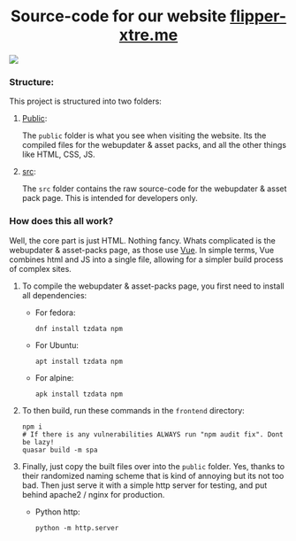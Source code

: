 <h1 align="center">Source-code for our website <a href="https://flipper-xtre.me">flipper-xtre.me</a></h1>

<img src="https://user-images.githubusercontent.com/55334727/236639627-1c2d00f7-7169-449d-84bd-9d0bb8fd9c6c.png">

### Structure:

This project is structured into two folders:

1. [Public](https://github.com/Flipper-XFW/Xtreme-Website/tree/main/public):

    The `public` folder is what you see when visiting the website. Its the compiled files for the webupdater & asset packs, and all the other things like HTML, CSS, JS.


2. [src](https://github.com/Flipper-XFW/Xtreme-Website/tree/main/src):

    The `src` folder contains the raw source-code for the webupdater & asset pack page. This is intended for developers only.
   
### How does this all work?

Well, the core part is just HTML. Nothing fancy. Whats complicated is the webupdater & asset-packs page, as those use [Vue](https://github.com/vuejs/). In simple terms, Vue combines html and JS into a single file, allowing for a simpler build process of complex sites.

1. To compile the webupdater & asset-packs page, you first need to install all dependencies:

    - For fedora:
        ```console
        dnf install tzdata npm
        ```
    - For Ubuntu:
        ```console
        apt install tzdata npm
        ```
    - For alpine:
        ```console
        apk install tzdata npm
        ```

2. To then build, run these commands in the `frontend` directory:
    ```console
    npm i
    # If there is any vulnerabilities ALWAYS run "npm audit fix". Dont be lazy!
    quasar build -m spa
    ```

3. Finally, just copy the built files over into the `public` folder. Yes, thanks to their randomized naming scheme that is kind of annoying but its not too bad. Then just serve it with a simple http server for testing, and put behind apache2 / nginx for production.

    - Python http:
        ```console
        python -m http.server
        ```
